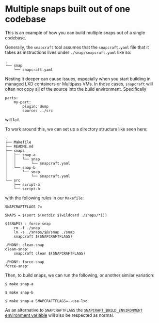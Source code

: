 # Multiple snaps built out of one codebase

This is an example of how you can build multiple snaps out of a single codebase.

Generally, the `snapcraft` tool assumes that the `snapcraft.yaml` file that it takes as instructions lives under `./snap/snapcraft.yaml` like so:

```
.
└── snap
    └── snapcraft.yaml
```

Nesting it deeper can cause issues, especially when you start building in managed LXD containers or Multipass VMs. In those cases, `snapcraft` will often not copy all of the source into the build environment. Specifically

```
parts:
    my-part:
        plugin: dump
        source: ../src
```
will fail.

To work around this, we can set up a directory structure like seen here:
```
.
├── Makefile
├── README.md
├── snaps
│   ├── snap-a
│   │   └── snap
│   │       └── snapcraft.yaml
│   └── snap-b
│       └── snap
│           └── snapcraft.yaml
└── src
    ├── script-a
    └── script-b
```

with the following rules in our `Makefile`:

```
SNAPCRAFTFLAGS ?=

SNAPS = $(sort $(notdir $(wildcard ./snaps/*)))

$(SNAPS) : force-snap
	rm -f ./snap
	ln -s ./snaps/$@/snap ./snap
	snapcraft $(SNAPCRAFTFLAGS)

.PHONY: clean-snap
clean-snap:
	snapcraft clean $(SNAPCRAFTFLAGS)

.PHONY: force-snap
force-snap:
```

Then, to build snaps, we can run the following, or another similar variation:

```
$ make snap-a

$ make snap-b

$ make snap-a SNAPCRAFTFLAGS=--use-lxd
```

As an alternative to `SNAPCRAFTFLAGS` the [`SNAPCRAFT_BUILD_ENVIRONMENT` environment variable](https://snapcraft.io/docs/build-options) will also be respected as normal.
